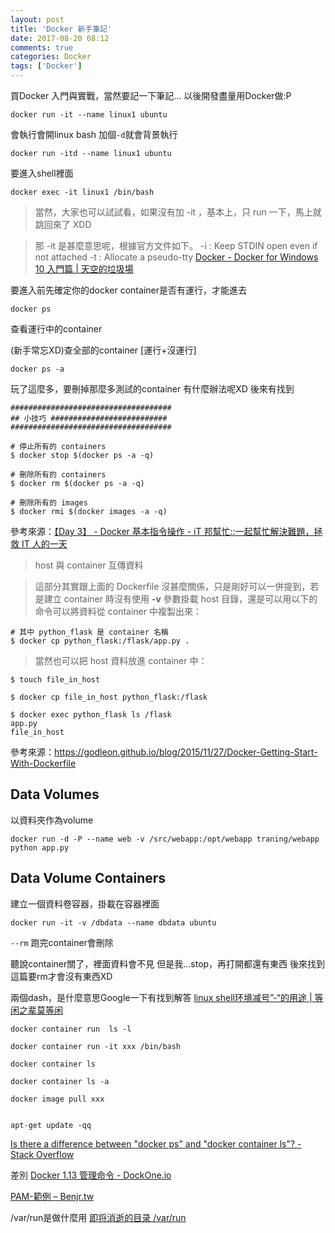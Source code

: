 ```yaml
---
layout: post
title: 'Docker 新手筆記'
date: 2017-08-20 08:12
comments: true
categories: Docker
tags: ['Docker']
---
```

買Docker 入門與實戰，當然要記一下筆記...
以後開發盡量用Docker做:P

<!--more-->


```
docker run -it --name linux1 ubuntu
```
會執行會開linux bash
加個`-d`就會背景執行

```
docker run -itd --name linux1 ubuntu
```

要進入shell裡面
```
docker exec -it linux1 /bin/bash
```
>當然，大家也可以試試看，如果沒有加 -it ，基本上，只 run 一下，馬上就跳回來了 XDD

>那 -it 是甚麼意思呢，根據官方文件如下。
-i : Keep STDIN open even if not attached
-t : Allocate a pseudo-tty
[Docker - Docker for Windows 10 入門篇 | 天空的垃圾場](https://skychang.github.io/2017/01/06/Docker-Docker_for_Windows_10_First/)

要進入前先確定你的docker container是否有運行，才能進去

```
docker ps
```
查看運行中的container

(新手常忘XD)查全部的container       [運行+沒運行]
```
docker ps -a
```

玩了這麼多，要刪掉那麼多測試的container
有什麼辦法呢XD
後來有找到
```
####################################
## 小技巧 ##########################
####################################

# 停止所有的 containers
$ docker stop $(docker ps -a -q)

# 刪除所有的 containers
$ docker rm $(docker ps -a -q)

# 刪除所有的 images
$ docker rmi $(docker images -a -q)
```
參考來源：[【Day 3】 - Docker 基本指令操作 - iT 邦幫忙::一起幫忙解決難題，拯救 IT 人的一天](https://ithelp.ithome.com.tw/articles/10186431)

>host 與 container 互傳資料


>這部分其實跟上面的 Dockerfile 沒甚麼關係，只是剛好可以一併提到，若是建立 container 時沒有使用 **-v** 參數掛載 host 目錄，還是可以用以下的命令可以將資料從 container 中複製出來：

```
# 其中 python_flask 是 container 名稱
$ docker cp python_flask:/flask/app.py .
```
>當然也可以把 host 資料放進 container 中：

```
$ touch file_in_host

$ docker cp file_in_host python_flask:/flask

$ docker exec python_flask ls /flask
app.py
file_in_host
```
參考來源：https://godleon.github.io/blog/2015/11/27/Docker-Getting-Start-With-Dockerfile


## Data Volumes
以資料夾作為volume
```
docker run -d -P --name web -v /src/webapp:/opt/webapp traning/webapp python app.py
```


## Data Volume Containers
建立一個資料卷容器，掛載在容器裡面
```
docker run -it -v /dbdata --name dbdata ubuntu
```


`--rm` 跑完container會刪除


聽說container關了，裡面資料會不見
但是我…stop，再打開都還有東西
後來找到這篇要rm才會沒有東西XD


兩個dash，是什麼意思Google一下有找到解答
[linux shell环境减号”-“的用途 | 等闲之辈莫等闲](http://www.wallcopper.com/linux/588.html)


```
docker container run  ls -l

docker container run -it xxx /bin/bash

docker container ls

docker container ls -a

docker image pull xxx


apt-get update -qq
```

[Is there a difference between "docker ps" and "docker container ls"? - Stack Overflow](https://stackoverflow.com/questions/45254677/is-there-a-difference-between-docker-ps-and-docker-container-ls)

差別
[Docker 1.13 管理命令 - DockOne.io](http://dockone.io/article/2059)



[PAM-範例 – Benjr.tw](http://benjr.tw/293)

/var/run是做什麼用
[即将消逝的目录 /var/run](http://blog.ddup.us/2011/04/01/disappearing-var-run-dir/)

